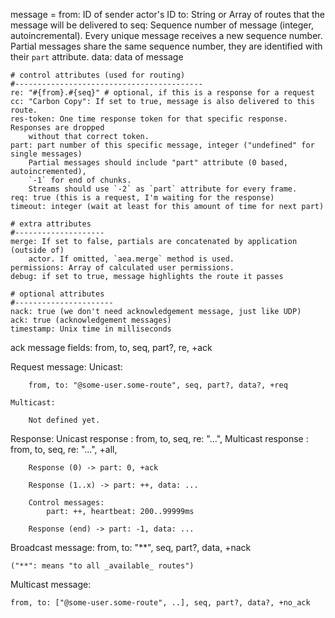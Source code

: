 message =
    from: ID of sender actor's ID
    to: String or Array of routes that the message will be delivered to
    seq: Sequence number of message (integer, autoincremental). Every unique message
        receives a new sequence number. Partial messages share the same sequence number,
        they are identified with their `part` attribute.
    data: data of message

    # control attributes (used for routing)
    #------------------------------------------
    re: "#{from}.#{seq}" # optional, if this is a response for a request
    cc: "Carbon Copy": If set to true, message is also delivered to this route.
    res-token: One time response token for that specific response. Responses are dropped
        without that correct token.
    part: part number of this specific message, integer ("undefined" for single messages)
        Partial messages should include "part" attribute (0 based, autoincremented),
        `-1` for end of chunks.
        Streams should use `-2` as `part` attribute for every frame.
    req: true (this is a request, I'm waiting for the response)
    timeout: integer (wait at least for this amount of time for next part)

    # extra attributes
    #--------------------
    merge: If set to false, partials are concatenated by application (outside of)
        actor. If omitted, `aea.merge` method is used.
    permissions: Array of calculated user permissions.
    debug: if set to true, message highlights the route it passes

    # optional attributes
    #----------------------
    nack: true (we don't need acknowledgement message, just like UDP)
    ack: true (acknowledgement messages)
    timestamp: Unix time in milliseconds



ack message fields:
    from, to, seq, part?, re, +ack

Request message:
    Unicast:

        from, to: "@some-user.some-route", seq, part?, data?, +req

    Multicast:

        Not defined yet.

Response:
    Unicast response    : from, to, seq, re: "...",
    Multicast response  : from, to, seq, re: "...", +all,

        Response (0) -> part: 0, +ack

        Response (1..x) -> part: ++, data: ...

        Control messages:
            part: ++, heartbeat: 200..99999ms

        Response (end) -> part: -1, data: ...


Broadcast message:
    from, to: "**", seq, part?, data, +nack

    ("**": means "to all _available_ routes")


Multicast message:

    from, to: ["@some-user.some-route", ..], seq, part?, data?, +no_ack
